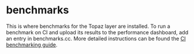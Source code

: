 # benchmarks

This is where benchmarks for the Topaz layer are installed.  To run a benchmark
on CI and upload its results to the performance dashboard, add an entry in benchmarks.cc.
More detailed instructions can be found the [CI benchmarking guide].


[CI benchmarking guide]: https://fuchsia.googlesource.com/fuchsia/+/master/docs/development/benchmarking/running_on_ci.md

